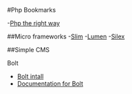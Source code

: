 #Php Bookmarks

-[Php the right way](http://getjump.me/ru-php-the-right-way/)

##Micro frameworks
-[Slim](https://github.com/slimphp/Slim)
-[Lumen](https://github.com/laravel/lumen)
-[Silex](https://github.com/silexphp/Silex)

##Simple CMS

Bolt
- [Bolt intall](https://github.com/bolt/bolt)
- [Documentation for Bolt](https://github.com/bolt/docs)